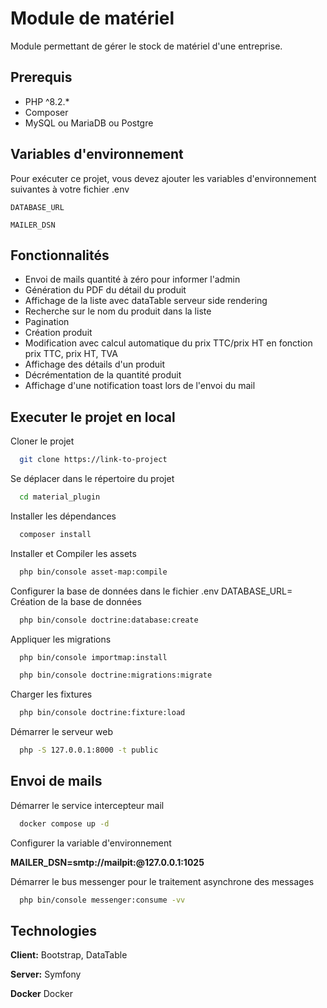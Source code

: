 
# Module de matériel

Module permettant de gérer le stock de matériel d'une entreprise.

## Prerequis

- PHP ^8.2.*
- Composer
- MySQL ou MariaDB ou Postgre

## Variables d'environnement

Pour exécuter ce projet, vous devez ajouter les variables d'environnement suivantes à votre fichier .env

`DATABASE_URL`

`MAILER_DSN`

## Fonctionnalités

- Envoi de mails quantité à zéro pour informer l'admin
- Génération du PDF du détail du produit
- Affichage de la liste avec dataTable serveur side rendering
- Recherche sur le nom du produit dans la liste
- Pagination
- Création produit
- Modification avec calcul automatique du prix TTC/prix HT en fonction prix TTC, prix HT, TVA
- Affichage des détails d'un produit
- Décrémentation de la quantité produit
- Affichage d'une notification toast lors de l'envoi du mail


## Executer le projet en local

Cloner le projet

```bash
  git clone https://link-to-project
```

Se déplacer dans le répertoire du projet

```bash
  cd material_plugin
```

Installer les dépendances

```bash
  composer install
```

Installer et Compiler les assets

```bash
  php bin/console asset-map:compile
```
Configurer la base de données dans le fichier .env
DATABASE_URL=
Création de la base de données

```bash
  php bin/console doctrine:database:create 
```

Appliquer les migrations

```bash
  php bin/console importmap:install   
```

```bash
  php bin/console doctrine:migrations:migrate
```

Charger les fixtures

```bash
  php bin/console doctrine:fixture:load  
```

Démarrer le serveur web

```bash
  php -S 127.0.0.1:8000 -t public
```

## Envoi de mails

Démarrer le service intercepteur mail 

```bash
  docker compose up -d 
```

Configurer la variable d'environnement 

**MAILER_DSN=smtp://mailpit:@127.0.0.1:1025**

Démarrer le bus messenger pour le traitement asynchrone des messages

```bash
  php bin/console messenger:consume -vv
```
 
## Technologies

**Client:** Bootstrap, DataTable

**Server:** Symfony

**Docker** Docker
